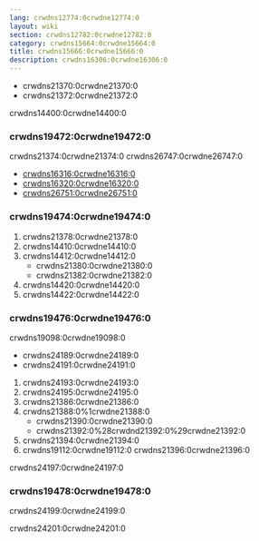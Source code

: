 ```yaml
---
lang: crwdns12774:0crwdne12774:0
layout: wiki
section: crwdns12782:0crwdne12782:0
category: crwdns15664:0crwdne15664:0
title: crwdns15666:0crwdne15666:0
description: crwdns16306:0crwdne16306:0
---
```


- crwdns21370:0crwdne21370:0
- crwdns21372:0crwdne21372:0

crwdns14400:0crwdne14400:0

### crwdns19472:0crwdne19472:0
crwdns21374:0crwdne21374:0 crwdns26747:0crwdne26747:0
- [crwdns16316:0crwdne16316:0](crwdns16314:0crwdne16314:0)
- [crwdns16320:0crwdne16320:0](crwdns16318:0crwdne16318:0)
- [crwdns26751:0crwdne26751:0](crwdns26749:0crwdne26749:0)

### crwdns19474:0crwdne19474:0
1. crwdns21378:0crwdne21378:0
1. crwdns14410:0crwdne14410:0
1. crwdns14412:0crwdne14412:0
   - crwdns21380:0crwdne21380:0
   - crwdns21382:0crwdne21382:0
1. crwdns14420:0crwdne14420:0
1. crwdns14422:0crwdne14422:0

### crwdns19476:0crwdne19476:0
crwdns19098:0crwdne19098:0

- crwdns24189:0crwdne24189:0
- crwdns24191:0crwdne24191:0

1. crwdns24193:0crwdne24193:0
1. crwdns24195:0crwdne24195:0
1. crwdns21386:0crwdne21386:0
1. crwdns21388:0%1crwdne21388:0
   - crwdns21390:0crwdne21390:0
   - crwdns21392:0%28crwdnd21392:0%29crwdne21392:0
1. crwdns21394:0crwdne21394:0
1. crwdns19112:0crwdne19112:0 crwdns21396:0crwdne21396:0

crwdns24197:0crwdne24197:0

### crwdns19478:0crwdne19478:0
crwdns24199:0crwdne24199:0

crwdns24201:0crwdne24201:0
